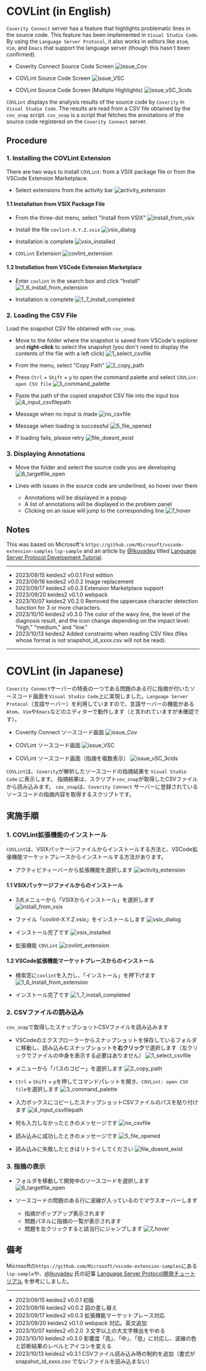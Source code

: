 # COVLint (in English)

`Coverity Connect` server has a feature that highlights problematic lines in the source code. This feature has been implemented in `Visual Studio Code`. By using the `Language Server Protocol`, it also works in editors like `Atom`, `Vim`, and `Emacs` that support the language server (though this hasn't been confirmed).

- Coverity Connect Source Code Screen
  ![issue_Cov](./img/0_1_issue_Cov_2.jpg)

- COVLint Source Code Screen
  ![issue_VSC](./img/0_2_issue_VSC_2.jpg)

- COVLint Source Code Screen (Multiple Highlights)
  ![issue_vSC_3cids](./img/0_3_issue_VSC_3cids.jpg)

`COVLint` displays the analysis results of the source code by `Coverity` in `Visual Studio Code`. The results are read from a CSV file obtained by the `cov_snap` script. `cov_snap` is a script that fetches the annotations of the source code registered on the `Coverity Connect` server.

## Procedure

### 1. Installing the COVLint Extension

There are two ways to install `COVLint`: from a VSIX package file or from the VSCode Extension Marketplace.

- Select extensions from the activity bar
  ![activity_extension](./img/1_1_activity_extension.jpg)

#### 1.1 Installation from VSIX Package File

- From the three-dot menu, select "Install from VSIX"
  ![install_from_vsix](./img/1_2_install_from_vsix.jpg)

- Install the file `covlint-X.Y.Z.vsix`
  ![vsix_dialog](./img/1_3_vsix_dialog.jpg)

- Installation is complete
  ![vsix_installed](./img/1_4_vsix_installed_2.jpg)

- `COVLint` Extension
  ![covlint_extension](./img/1_5_covlint_extension_2.jpg)

#### 1.2 Installation from VSCode Extension Marketplace

- Enter `covlint` in the search box and click "Install"
  ![1_6_install_from_extension](./img/1_6_install_from_extension_2.jpg)

- Installation is complete
  ![1_7_install_completed](./img/1_7_install_completed.jpg)

### 2. Loading the CSV File

Load the snapshot CSV file obtained with `cov_snap`.

- Move to the folder where the snapshot is saved from VSCode's explorer and **right-click** to select the snapshot (you don't need to display the contents of the file with a left click)
  ![1_select_csvfile](./img/2_1_select_csvfile_2.jpg)

- From the menu, select "Copy Path"
  ![2_copy_path](./img/2_2_copy_path_2.jpg)

- Press `Ctrl` + `Shift` + `p` to open the command palette and select `COVLint: open CSV file`
  ![3_command_palette](./img/2_3_command_palette_2.jpg)

- Paste the path of the copied snapshot CSV file into the input box
  ![4_input_csvfilepath](./img/2_4_input_csvfilepath_2.jpg)

- Message when no input is made
  ![no_csvfile](./img/2_5_no_csvfile.jpg)

- Message when loading is successful
  ![5_file_opened](./img/2_6_file_opened.jpg)

- If loading fails, please retry
  ![file_doesnt_exist](./img/2_7_file_doesnt_exist.jpg)

### 3. Displaying Annotations

- Move the folder and select the source code you are developing
  ![6_targetfile_open](./img/3_1_targetfile_open_2.jpg)

- Lines with issues in the source code are underlined, so hover over them
  - Annotations will be displayed in a popup
  - A list of annotations will be displayed in the problem panel
  - Clicking on an issue will jump to the corresponding line
  ![7_hover](./img/3_2_hover_2.jpg)

## Notes

This was based on Microsoft's `https://github.com/Microsoft/vscode-extension-samples` `lsp-sample` and an article by [@Ikuyadeu](https://qiita.com/Ikuyadeu) titled [Language Server Protocol Development Tutorial](https://qiita.com/Ikuyadeu/items/98458f9ab760d09660ff). 

---

- 2023/09/15 keides2 v0.0.1 First edition
- 2023/09/16 keides2 v0.0.2 Image replacement
- 2023/09/17 keides2 v0.0.3 Extension Marketplace support
- 2023/09/20 keides2 v0.1.0 webpack
- 2023/10/07 keides2 V0.2.0 Removed the uppercase character detection function for 3 or more characters.
- 2023/10/10 keides2 v0.3.0 The color of the wavy line, the level of the diagnosis result, and the icon change depending on the impact level: "high," "medium," and "low."
- 2023/10/13 keides2 Added constraints when reading CSV files (files whose format is not snapshot_id_xxxx.csv will not be read).

---
# COVLint (in Japanese)

`Coverity Connect`サーバーの特長の一つである問題のある行に指摘が付いたソースコード画面を`Visual Studio Code`上に実現しました。`Language Server Protocol`（言語サーバー）を利用していますので、言語サーバーの機能がある`Atom`、`Vim`や`Emacs`などのエディターで動作します（と言われていますが未確認です）。

- Coverity Connect ソースコード画面
  ![issue_Cov](./img/0_1_issue_Cov_2.jpg)

- COVLint ソースコード画面
  ![issue_VSC](./img/0_2_issue_VSC_2.jpg)

- COVLint ソースコード画面（指摘を複数表示）
  ![issue_vSC_3cids](./img/0_3_issue_VSC_3cids.jpg)

`COVLint`は、`Coverity`が解析したソースコードの指摘結果を `Visual Studio Code` に表示します。
指摘結果は、スクリプト`cov_snap`が取得したCSVファイルから読み込みます。
`cov_snap`は、`Coverity Connect` サーバーに登録されているソースコードの指摘内容を取得するスクリプトです。

## 実施手順

### 1. COVLint拡張機能のインストール

`COVLint`は、VSIXパッケージファイルからインストールする方法と、VSCode拡張機能マーケットプレースからインストールする方法があります。

- アクティビティーバーから拡張機能を選択します
  ![activity_extension](./img/1_1_activity_extension.jpg)

#### 1.1 VSIXパッケージファイルからのインストール

- 3点メニューから「VSIXからインストール」を選択します
  ![install_from_vsix](./img/1_2_install_from_vsix.jpg)

- ファイル「covlint-X.Y.Z.vsix」をインストールします
  ![vsix_dialog](./img/1_3_vsix_dialog.jpg)

- インストール完了です
  ![vsix_installed](./img/1_4_vsix_installed_2.jpg)

- 拡張機能 `COVLint`
  ![covlint_extension](./img/1_5_covlint_extension_2.jpg)

#### 1.2 VSCode拡張機能マーケットプレースからのインストール

- 検索窓に`covlint`を入力し、「インストール」を押下げます
  ![1_6_install_from_extension](./img/1_6_install_from_extension_2.jpg)

- インストール完了です
  ![1_7_install_completed](./img/1_7_install_completed.jpg)

### 2. CSVファイルの読み込み

`cov_snap`で取得したスナップショットCSVファイルを読み込みます

- VSCodeのエクスプローラーからスナップショットを保存しているフォルダに移動し、読み込みむスナップショットを**右クリック**で選択します（左クリックでファイルの中身を表示する必要はありません）
  ![1_select_csvfile](./img/2_1_select_csvfile_2.jpg)

- メニューから「パスのコピー」を選択します
  ![2_copy_path](./img/2_2_copy_path_2.jpg)

- `Ctrl` + `Shift` + `p`を押してコマンドパレットを開き、`COVLint: open CSV file`を選択します
  ![3_command_palette](./img/2_3_command_palette_2.jpg)

- 入力ボックスにコピーしたスナップショットCSVファイルのパスを貼り付けます
  ![4_input_csvfilepath](./img/2_4_input_csvfilepath_2.jpg)

- 何も入力しなかったときのメッセージです
  ![no_csvfile](./img/2_5_no_csvfile.jpg)

- 読み込みに成功したときのメッセージです
  ![5_file_opened](./img/2_6_file_opened.jpg)

- 読み込みに失敗したときはリトライしてください
  ![file_doesnt_exist](./img/2_7_file_doesnt_exist.jpg)


### 3. 指摘の表示

- フォルダを移動して開発中のソースコードを選択します
  ![6_targetfile_open](./img/3_1_targetfile_open_2.jpg)

- ソースコードの問題のある行に波線が入っているのでマウスオーバーします
  - 指摘がポップアップ表示されます
  - 問題パネルに指摘の一覧が表示されます
  - 問題を左クリックすると該当行にジャンプします
  ![7_hover](./img/3_2_hover_2.jpg)

## 備考

Microsoftの`https://github.com/Microsoft/vscode-extension-samples`にある`lsp-sample`や、[@Ikuyadeu](https://qiita.com/Ikuyadeu) 氏の記事 [Language Server Protocol開発チュートリアル](https://qiita.com/Ikuyadeu/items/98458f9ab760d09660ff) を参考にしました。


---

- 2023/09/15 keides2 v0.0.1 初版
- 2023/09/16 keides2 v0.0.2 図の差し替え
- 2023/09/17 keides2 v0.0.3 拡張機能マーケットプレース対応
- 2023/09/20 keides2 v0.1.0 webpack 対応。英文追加
- 2023/10/07 keides2 v0.2.0 ３文字以上の大文字検出をやめる
- 2023/10/10 keides2 v0.3.0 影響度「高」、「中」、「低」に対応し、波線の色と診断結果のレベルとアイコンを変える
- 2023/10/13 keides2 v0.3.1 CSVファイル読み込み時の制約を追加（書式が snapshot_id_xxxx.csv でないファイルを読み込まない）
